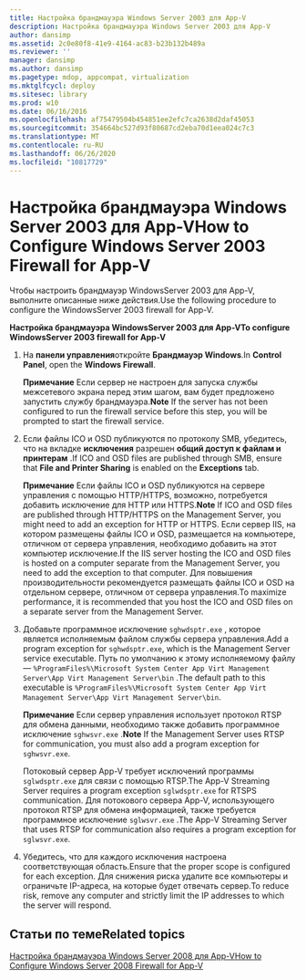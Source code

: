 ```yaml
---
title: Настройка брандмауэра Windows Server 2003 для App-V
description: Настройка брандмауэра Windows Server 2003 для App-V
author: dansimp
ms.assetid: 2c0e80f8-41e9-4164-ac83-b23b132b489a
ms.reviewer: ''
manager: dansimp
ms.author: dansimp
ms.pagetype: mdop, appcompat, virtualization
ms.mktglfcycl: deploy
ms.sitesec: library
ms.prod: w10
ms.date: 06/16/2016
ms.openlocfilehash: af75479504b454851ee2efc7ca2638d2daf45053
ms.sourcegitcommit: 354664bc527d93f80687cd2eba70d1eea024c7c3
ms.translationtype: MT
ms.contentlocale: ru-RU
ms.lasthandoff: 06/26/2020
ms.locfileid: "10817729"
---
```

# <span data-ttu-id="aef9a-103">Настройка брандмауэра Windows Server 2003 для App-V</span><span class="sxs-lookup"><span data-stu-id="aef9a-103">How to Configure Windows Server 2003 Firewall for App-V</span></span>


<span data-ttu-id="aef9a-104">Чтобы настроить брандмауэр WindowsServer 2003 для App-V, выполните описанные ниже действия.</span><span class="sxs-lookup"><span data-stu-id="aef9a-104">Use the following procedure to configure the WindowsServer 2003 firewall for App-V.</span></span>

**<span data-ttu-id="aef9a-105">Настройка брандмауэра WindowsServer 2003 для App-V</span><span class="sxs-lookup"><span data-stu-id="aef9a-105">To configure WindowsServer 2003 firewall for App-V</span></span>**

1.  <span data-ttu-id="aef9a-106">На **панели управления**откройте **Брандмауэр Windows**.</span><span class="sxs-lookup"><span data-stu-id="aef9a-106">In **Control Panel**, open the **Windows Firewall**.</span></span>

    <span data-ttu-id="aef9a-107">**Примечание**  Если сервер не настроен для запуска службы межсетевого экрана перед этим шагом, вам будет предложено запустить службу брандмауэра.</span><span class="sxs-lookup"><span data-stu-id="aef9a-107">**Note** If the server has not been configured to run the firewall service before this step, you will be prompted to start the firewall service.</span></span>

     

2.  <span data-ttu-id="aef9a-108">Если файлы ICO и OSD публикуются по протоколу SMB, убедитесь, что на вкладке **исключения** разрешен **общий доступ к файлам и принтерам** .</span><span class="sxs-lookup"><span data-stu-id="aef9a-108">If ICO and OSD files are published through SMB, ensure that **File and Printer Sharing** is enabled on the **Exceptions** tab.</span></span>

    <span data-ttu-id="aef9a-109">**Примечание**  Если файлы ICO и OSD публикуются на сервере управления с помощью HTTP/HTTPS, возможно, потребуется добавить исключение для HTTP или HTTPS.</span><span class="sxs-lookup"><span data-stu-id="aef9a-109">**Note** If ICO and OSD files are published through HTTP/HTTPS on the Management Server, you might need to add an exception for HTTP or HTTPS.</span></span> <span data-ttu-id="aef9a-110">Если сервер IIS, на котором размещены файлы ICO и OSD, размещается на компьютере, отличном от сервера управления, необходимо добавить на этот компьютер исключение.</span><span class="sxs-lookup"><span data-stu-id="aef9a-110">If the IIS server hosting the ICO and OSD files is hosted on a computer separate from the Management Server, you need to add the exception to that computer.</span></span> <span data-ttu-id="aef9a-111">Для повышения производительности рекомендуется размещать файлы ICO и OSD на отдельном сервере, отличном от сервера управления.</span><span class="sxs-lookup"><span data-stu-id="aef9a-111">To maximize performance, it is recommended that you host the ICO and OSD files on a separate server from the Management Server.</span></span>

     

3.  <span data-ttu-id="aef9a-112">Добавьте программное исключение `sghwdsptr.exe` , которое является исполняемым файлом службы сервера управления.</span><span class="sxs-lookup"><span data-stu-id="aef9a-112">Add a program exception for `sghwdsptr.exe`, which is the Management Server service executable.</span></span> <span data-ttu-id="aef9a-113">Путь по умолчанию к этому исполняемому файлу — `%ProgramFiles%\Microsoft System Center App Virt Management Server\App Virt Management Server\bin` .</span><span class="sxs-lookup"><span data-stu-id="aef9a-113">The default path to this executable is `%ProgramFiles%\Microsoft System Center App Virt Management Server\App Virt Management Server\bin`.</span></span>

    <span data-ttu-id="aef9a-114">**Примечание**  Если сервер управления использует протокол RTSP для обмена данными, необходимо также добавить программное исключение `sghwsvr.exe` .</span><span class="sxs-lookup"><span data-stu-id="aef9a-114">**Note** If the Management Server uses RTSP for communication, you must also add a program exception for `sghwsvr.exe`.</span></span>

    <span data-ttu-id="aef9a-115">Потоковый сервер App-V требует исключений программы `sglwdsptr.exe` для связи с помощью RTSP.</span><span class="sxs-lookup"><span data-stu-id="aef9a-115">The App-V Streaming Server requires a program exception `sglwdsptr.exe` for RTSPS communication.</span></span> <span data-ttu-id="aef9a-116">Для потокового сервера App-V, использующего протокол RTSP для обмена информацией, также требуется программное исключение `sglwsvr.exe` .</span><span class="sxs-lookup"><span data-stu-id="aef9a-116">The App-V Streaming Server that uses RTSP for communication also requires a program exception for `sglwsvr.exe`.</span></span>

     

4.  <span data-ttu-id="aef9a-117">Убедитесь, что для каждого исключения настроена соответствующая область.</span><span class="sxs-lookup"><span data-stu-id="aef9a-117">Ensure that the proper scope is configured for each exception.</span></span> <span data-ttu-id="aef9a-118">Для снижения риска удалите все компьютеры и ограничьте IP-адреса, на которые будет отвечать сервер.</span><span class="sxs-lookup"><span data-stu-id="aef9a-118">To reduce risk, remove any computer and strictly limit the IP addresses to which the server will respond.</span></span>

## <span data-ttu-id="aef9a-119">Статьи по теме</span><span class="sxs-lookup"><span data-stu-id="aef9a-119">Related topics</span></span>


[<span data-ttu-id="aef9a-120">Настройка брандмауэра Windows Server 2008 для App-V</span><span class="sxs-lookup"><span data-stu-id="aef9a-120">How to Configure Windows Server 2008 Firewall for App-V</span></span>](how-to-configure-windows-server-2008-firewall-for-app-v.md)

 

 






